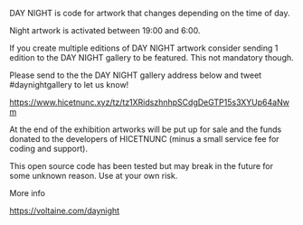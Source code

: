 DAY NIGHT is code for artwork that changes depending on the time of day.

Night artwork is activated between 19:00 and 6:00.



If you create multiple editions of DAY NIGHT artwork consider sending 1 edition to the DAY NIGHT gallery to be featured. This not mandatory though.

Please send to the the DAY NIGHT gallery address below and tweet #daynightgallery to let us know!

https://www.hicetnunc.xyz/tz/tz1XRidszhnhpSCdgDeGTP15s3XYUp64aNwm

At the end of the exhibition artworks will be put up for sale and the funds donated to the developers of HICETNUNC (minus a small service fee for coding and support).




This open source code has been tested but may break in the future for some unknown reason. Use at your own risk.




More info

https://voltaine.com/daynight

